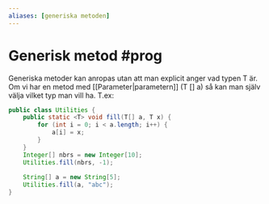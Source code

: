 ```yaml
---
aliases: [generiska metoden]
---
```

# Generisk metod #prog 

Generiska metoder kan anropas utan att man explicit anger vad typen T är.
Om vi har en metod med [[Parameter|parametern]] (T [] a) så kan man själv välja vilket typ man vill ha.
T.ex:
```java
public class Utilities {
	public static <T> void fill(T[] a, T x) {
		for (int i = 0; i < a.length; i++) {
			a[i] = x;
		}
	}
	Integer[] nbrs = new Integer[10];
	Utilities.fill(nbrs, -1);
	
	String[] a = new String[5];
	Utilities.fill(a, "abc");
}
